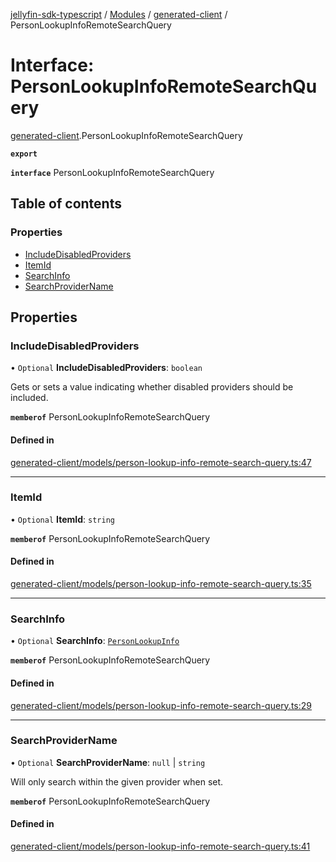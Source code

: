 [jellyfin-sdk-typescript](../README.md) / [Modules](../modules.md) / [generated-client](../modules/generated_client.md) / PersonLookupInfoRemoteSearchQuery

# Interface: PersonLookupInfoRemoteSearchQuery

[generated-client](../modules/generated_client.md).PersonLookupInfoRemoteSearchQuery

**`export`**

**`interface`** PersonLookupInfoRemoteSearchQuery

## Table of contents

### Properties

- [IncludeDisabledProviders](generated_client.PersonLookupInfoRemoteSearchQuery.md#includedisabledproviders)
- [ItemId](generated_client.PersonLookupInfoRemoteSearchQuery.md#itemid)
- [SearchInfo](generated_client.PersonLookupInfoRemoteSearchQuery.md#searchinfo)
- [SearchProviderName](generated_client.PersonLookupInfoRemoteSearchQuery.md#searchprovidername)

## Properties

### IncludeDisabledProviders

• `Optional` **IncludeDisabledProviders**: `boolean`

Gets or sets a value indicating whether disabled providers should be included.

**`memberof`** PersonLookupInfoRemoteSearchQuery

#### Defined in

[generated-client/models/person-lookup-info-remote-search-query.ts:47](https://github.com/thornbill/jellyfin-sdk-typescript/blob/7534c86/src/generated-client/models/person-lookup-info-remote-search-query.ts#L47)

___

### ItemId

• `Optional` **ItemId**: `string`

**`memberof`** PersonLookupInfoRemoteSearchQuery

#### Defined in

[generated-client/models/person-lookup-info-remote-search-query.ts:35](https://github.com/thornbill/jellyfin-sdk-typescript/blob/7534c86/src/generated-client/models/person-lookup-info-remote-search-query.ts#L35)

___

### SearchInfo

• `Optional` **SearchInfo**: [`PersonLookupInfo`](generated_client.PersonLookupInfo.md)

**`memberof`** PersonLookupInfoRemoteSearchQuery

#### Defined in

[generated-client/models/person-lookup-info-remote-search-query.ts:29](https://github.com/thornbill/jellyfin-sdk-typescript/blob/7534c86/src/generated-client/models/person-lookup-info-remote-search-query.ts#L29)

___

### SearchProviderName

• `Optional` **SearchProviderName**: ``null`` \| `string`

Will only search within the given provider when set.

**`memberof`** PersonLookupInfoRemoteSearchQuery

#### Defined in

[generated-client/models/person-lookup-info-remote-search-query.ts:41](https://github.com/thornbill/jellyfin-sdk-typescript/blob/7534c86/src/generated-client/models/person-lookup-info-remote-search-query.ts#L41)
